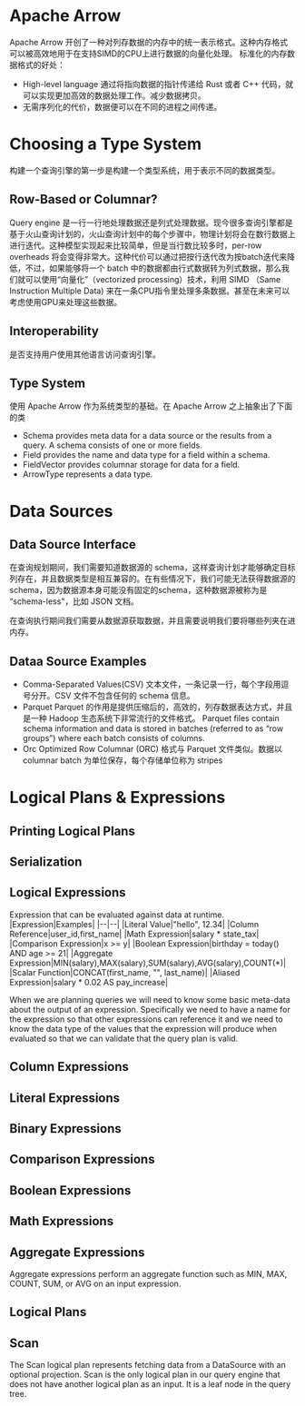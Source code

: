 # Apache Arrow
Apache Arrow 开创了一种对列存数据的内存中的统一表示格式。这种内存格式可以被高效地用于在支持SIMD的CPU上进行数据的向量化处理。
标准化的内存数据格式的好处：
* High-level language 通过将指向数据的指针传递给 Rust 或者 C++ 代码，就可以实现更加高效的数据处理工作。减少数据拷贝。
* 无需序列化的代价，数据便可以在不同的进程之间传递。

# Choosing a Type System
构建一个查询引擎的第一步是构建一个类型系统，用于表示不同的数据类型。
## Row-Based or Columnar?
Query engine 是一行一行地处理数据还是列式处理数据。现今很多查询引擎都是基于火山查询计划的，火山查询计划中的每个步骤中，物理计划将会在数行数据上进行迭代。这种模型实现起来比较简单，但是当行数比较多时，per-row overheads 将会变得非常大。这种代价可以通过把按行迭代改为按batch迭代来降低，不过，如果能够将一个 batch 中的数据都由行式数据转为列式数据，那么我们就可以使用“向量化”（vectorized processing）技术，利用 SIMD （Same Instruction Multiple Data) 来在一条CPU指令里处理多条数据。甚至在未来可以考虑使用GPU来处理这些数据。

## Interoperability
是否支持用户使用其他语言访问查询引擎。

## Type System
使用 Apache Arrow 作为系统类型的基础。在 Apache Arrow 之上抽象出了下面的类

* Schema provides meta data for a data source or the results from a query. A schema consists of one or more fields.
* Field provides the name and data type for a field within a schema.
* FieldVector provides columnar storage for data for a field.
* ArrowType represents a data type.

# Data Sources
## Data Source Interface
在查询规划期间，我们需要知道数据源的 schema，这样查询计划才能够确定目标列存在，并且数据类型是相互兼容的。在有些情况下，我们可能无法获得数据源的 schema，因为数据源本身可能没有固定的schema，这种数据源被称为是 “schema-less"，比如 JSON 文档。

在查询执行期间我们需要从数据源获取数据，并且需要说明我们要将哪些列夹在进内存。

## Dataa Source Examples
* Comma-Separated Values(CSV)
  文本文件，一条记录一行，每个字段用逗号分开。CSV 文件不包含任何的 schema 信息。
* Parquet
  Parquet 的作用是提供压缩后的，高效的，列存数据表达方式，并且是一种 Hadoop 生态系统下非常流行的文件格式。
  Parquet files contain schema information and data is stored in batches (referred to as “row groups”) where each batch consists of columns.
* Orc
  Optimized Row Columnar (ORC) 格式与 Parquet 文件类似。数据以 columnar batch 为单位保存，每个存储单位称为 stripes

# Logical Plans & Expressions
## Printing Logical Plans
## Serialization
## Logical Expressions
Expression that can be evaluated against data at runtime.
|Expression|Examples|
|--|--|
|Literal Value|"hello", 12.34|
|Column Reference|user_id,first_name|
|Math Expression|salary * state_tax|
|Comparison Expression|x >= y|
|Boolean Expression|birthday = today() AND age >= 21|
|Aggregate Expression|MIN(salary),MAX(salary),SUM(salary),AVG(salary),COUNT(*)|
|Scalar Function|CONCAT(first_name, "", last_name)|
|Aliased Expression|salary * 0.02 AS pay_increase|

When we are planning queries we will need to know some basic meta-data about the output of an expression. Specifically we need to have a name for the expression so that other expressions can
reference it and we need to know the data type of the values that the expression will produce when evaluated so that we can validate that the query plan is valid.

## Column Expressions
## Literal Expressions
## Binary Expressions
## Comparison Expressions
## Boolean Expressions
## Math Expressions


## Aggregate Expressions
Aggregate expressions perform an aggregate function such as MIN, MAX, COUNT, SUM, or AVG on an input expression.
## Logical Plans
## Scan
The Scan logical plan represents fetching data from a DataSource with an optional projection. Scan is the only logical plan in our query engine that does not have another logical plan as an input. It is a leaf node in the query tree.